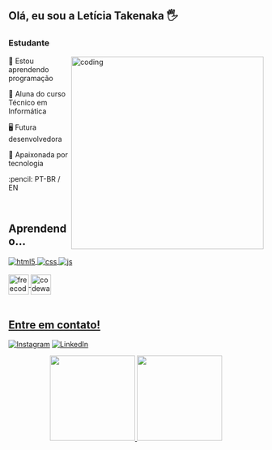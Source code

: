  ## Olá, eu sou a Letícia Takenaka 🖐️
<div>
 <h3 align="left">Estudante</h3>
 <a href="https://github.com/leticiatakenaka"><img align="right"alt="coding" width="380em" src="http://pa1.narvii.com/5958/ce23395a01aa30c93837f2150d9e8027e2103187_00.gif"></a>
</div>
<div>
 <p align="left">🌱 Estou aprendendo programação</p> 
 <p align="left">📘 Aluna do curso Técnico em Informática</p>
 <p align="left">🖥️ Futura desenvolvedora</p></p> 
 <p align="left">💽 Apaixonada por tecnologia</p>
 <p align="left">:pencil: PT-BR / EN</p>
 <br />
</div>

 ## Aprendendo...
 <div style="display: inline_block">
  <a href="https://github.com/leticiatakenaka"><img align="center" alt="html5" src="https://img.shields.io/badge/HTML5-E34F26?style=for-the-badge&logo=html5&logoColor=white" />
  <img align="center" alt="css" src="https://img.shields.io/badge/CSS3-1572B6?style=for-the-badge&logo=css3&logoColor=white" />
  <img align="center" alt="js" src="https://img.shields.io/badge/JavaScript-F7DF1E?style=for-the-badge&logo=javascript&logoColor=black" />
</div><br/>
<div>
  <a href="https://www.codewars.com/users/leticiatakenaka"><img align="center" width="40em"alt="freecode"src="https://design-style-guide.freecodecamp.org/downloads/fcc_secondary_small.svg"/>
  <a href="https://www.freecodecamp.org/leticiatakenaka"><img align="center" width="40em"alt="codewars" src="https://www.codewars.com/packs/assets/logo-square-red-big-dark-text.2e091298.png"/>
 </div>
<br/>

## Entre em contato!
[![Instagram](https://img.shields.io/badge/Instagram-E4405F?style=for-the-badge&logo=instagram&logoColor=white)](https://instagram.com/letakenaka)
[![LinkedIn](https://img.shields.io/badge/LinkedIn-0077B5?style=for-the-badge&logo=linkedin&logoColor=white)](https://www.linkedin.com/in/leticiatakenaka/)

<div align="center">
  <a href="https://github.com/leticiatakenaka">
  <img height="168em" src="https://github-readme-stats.vercel.app/api?username=leticiatakenaka&show_icons=true&theme=buefy&include_all_commits=true&count_private=true"/>
  <img height="168em" src="https://github-readme-stats.vercel.app/api/top-langs/?username=leticiatakenaka&layout=compact&langs_count=7&theme=buefy"/>
</div>
